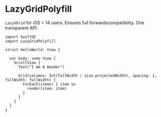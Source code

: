 # LazyGridPolyfill

`LazyVGrid` for iOS < 14 users. Ensures full forwardscompatibility. One transparent API:

```
import SwiftUI
import LazyGridPolyfill

struct HelloWorld: View {

  var body: some View {
    ScrollView {
      Text("I Am A Header")
      
      Grid(columns: Int(fullWidth / size.projectedWidth), spacing: 1, fullWidth: fullWidth) {
        ForEach(items) { item in
          render(item: item)
        }
      }
    }
  }
}
```

